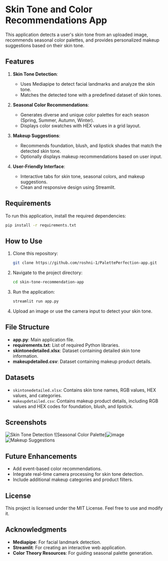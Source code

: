
# Skin Tone and Color Recommendations App

This application detects a user's skin tone from an uploaded image, recommends seasonal color palettes, and provides personalized makeup suggestions based on their skin tone.

## Features
1. **Skin Tone Detection**:
   - Uses Mediapipe to detect facial landmarks and analyze the skin tone.
   - Matches the detected tone with a predefined dataset of skin tones.

2. **Seasonal Color Recommendations**:
   - Generates diverse and unique color palettes for each season (Spring, Summer, Autumn, Winter).
   - Displays color swatches with HEX values in a grid layout.

3. **Makeup Suggestions**:
   - Recommends foundation, blush, and lipstick shades that match the detected skin tone.
   - Optionally displays makeup recommendations based on user input.

4. **User-Friendly Interface**:
   - Interactive tabs for skin tone, seasonal colors, and makeup suggestions.
   - Clean and responsive design using Streamlit.

## Requirements
To run this application, install the required dependencies:
```bash
pip install -r requirements.txt
```

## How to Use
1. Clone this repository:
   ```bash
   git clone https://github.com/roshni-1/PalettePerfection-app.git
   ```
2. Navigate to the project directory:
   ```bash
   cd skin-tone-recommendation-app
   ```
3. Run the application:
   ```bash
   streamlit run app.py
   ```
4. Upload an image or use the camera input to detect your skin tone.

## File Structure
- **app.py**: Main application file.
- **requirements.txt**: List of required Python libraries.
- **skintonedetailed.xlsx**: Dataset containing detailed skin tone information.
- **makeupdetailed.csv**: Dataset containing makeup product details.

## Datasets
- `skintonedetailed.xlsx`: Contains skin tone names, RGB values, HEX values, and categories.
- `makeupdetailed.csv`: Contains makeup product details, including RGB values and HEX codes for foundation, blush, and lipstick.

## Screenshots
![Skin Tone Detection](screenshot1.png)
![Seasonal Color Palette]![image](https://github.com/user-attachments/assets/3d0ff8bc-ef8f-4233-9b01-d4b11c57253f)
![Makeup Suggestions](screenshot3.png)

## Future Enhancements
- Add event-based color recommendations.
- Integrate real-time camera processing for skin tone detection.
- Include additional makeup categories and product filters.

## License
This project is licensed under the MIT License. Feel free to use and modify it.

## Acknowledgments
- **Mediapipe**: For facial landmark detection.
- **Streamlit**: For creating an interactive web application.
- **Color Theory Resources**: For guiding seasonal palette generation.


